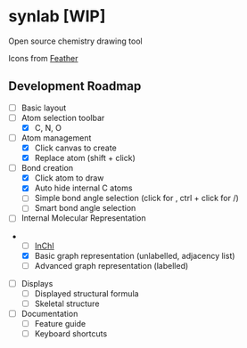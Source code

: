 # synlab [WIP]

Open source chemistry drawing tool

Icons from [Feather](https://feathericons.com/)

## Development Roadmap
- [ ] Basic layout
- [ ] Atom selection toolbar
    - [x] C, N, O
- [ ] Atom management
    - [x] Click canvas to create
    - [x] Replace atom (shift + click)
- [ ] Bond creation
    - [x] Click atom to draw
    - [x] Auto hide internal C atoms
    - [ ] Simple bond angle selection (click for \, ctrl + click for /)
    - [ ] Smart bond angle selection
- [ ] Internal Molecular Representation
-   - [ ] [InChI](https://iupac.org/who-we-are/divisions/division-details/inchi/)
    - [x] Basic graph representation (unlabelled, adjacency list)
    - [ ] Advanced graph representation (labelled)
- [ ] Displays
    - [ ] Displayed structural formula
    - [ ] Skeletal structure
- [ ] Documentation
    - [ ] Feature guide
    - [ ] Keyboard shortcuts
